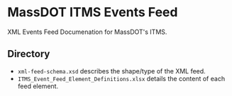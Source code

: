 # MassDOT ITMS Events Feed
XML Events Feed Documenation for MassDOT's ITMS.

## Directory
* `xml-feed-schema.xsd` describes the shape/type of the XML feed.
* `ITMS_Event_Feed_Element_Definitions.xlsx` details the content of each feed element.
